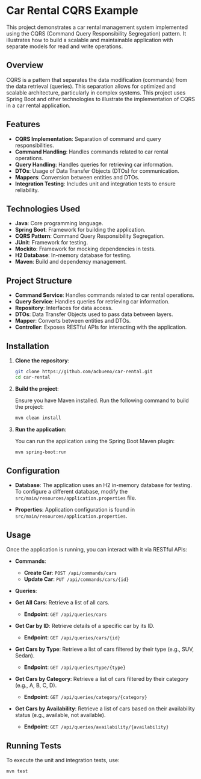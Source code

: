 # Car Rental CQRS Example

This project demonstrates a car rental management system implemented using the CQRS (Command Query Responsibility Segregation) pattern. It illustrates how to build a scalable and maintainable application with separate models for read and write operations.

## Overview

CQRS is a pattern that separates the data modification (commands) from the data retrieval (queries). This separation allows for optimized and scalable architecture, particularly in complex systems. This project uses Spring Boot and other technologies to illustrate the implementation of CQRS in a car rental application.

## Features

- **CQRS Implementation**: Separation of command and query responsibilities.
- **Command Handling**: Handles commands related to car rental operations.
- **Query Handling**: Handles queries for retrieving car information.
- **DTOs**: Usage of Data Transfer Objects (DTOs) for communication.
- **Mappers**: Conversion between entities and DTOs.
- **Integration Testing**: Includes unit and integration tests to ensure reliability.

## Technologies Used

- **Java**: Core programming language.
- **Spring Boot**: Framework for building the application.
- **CQRS Pattern**: Command Query Responsibility Segregation.
- **JUnit**: Framework for testing.
- **Mockito**: Framework for mocking dependencies in tests.
- **H2 Database**: In-memory database for testing.
- **Maven**: Build and dependency management.

## Project Structure

- **Command Service**: Handles commands related to car rental operations.
- **Query Service**: Handles queries for retrieving car information.
- **Repository**: Interfaces for data access.
- **DTOs**: Data Transfer Objects used to pass data between layers.
- **Mapper**: Converts between entities and DTOs.
- **Controller**: Exposes RESTful APIs for interacting with the application.

## Installation

1. **Clone the repository**:

    ```bash
    git clone https://github.com/acbueno/car-rental.git
    cd car-rental
    ```

2. **Build the project**:

    Ensure you have Maven installed. Run the following command to build the project:

    ```bash
    mvn clean install
    ```

3. **Run the application**:

    You can run the application using the Spring Boot Maven plugin:

    ```bash
    mvn spring-boot:run
    ```

## Configuration

- **Database**: The application uses an H2 in-memory database for testing. To configure a different database, modify the `src/main/resources/application.properties` file.

- **Properties**: Application configuration is found in `src/main/resources/application.properties`.

## Usage

Once the application is running, you can interact with it via RESTful APIs:

- **Commands**:
  - **Create Car**: `POST /api/commands/cars`
  - **Update Car**: `PUT /api/commands/cars/{id}`

- **Queries**:
- **Get All Cars**: Retrieve a list of all cars.
  - **Endpoint**: `GET /api/queries/cars`
  
- **Get Car by ID**: Retrieve details of a specific car by its ID.
  - **Endpoint**: `GET /api/queries/cars/{id}`

- **Get Cars by Type**: Retrieve a list of cars filtered by their type (e.g., SUV, Sedan).
  - **Endpoint**: `GET /api/queries/type/{type}`
  
- **Get Cars by Category**: Retrieve a list of cars filtered by their category (e.g., A, B, C, D).
  - **Endpoint**: `GET /api/queries/category/{category}`
  
- **Get Cars by Availability**: Retrieve a list of cars based on their availability status (e.g., available, not available).
  - **Endpoint**: `GET /api/queries/availability/{availability}`

## Running Tests

To execute the unit and integration tests, use:

```bash
mvn test
